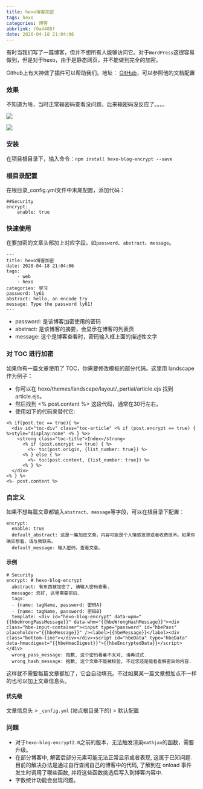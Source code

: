 ```yaml
---
title: hexo博客加密
tags: hexo
categories: 博客
abbrlink: f0a4488f
date: 2020-04-18 21:04:06
---
```


有时当我们写了一篇博客，但并不想所有人能够访问它。对于`WordPress`这很容易做到，但是对于hexo，由于是静态网页，并不能做到完全的加密。

Github上有大神做了插件可以帮助我们。地址： [GitHub](https://github.com/MikeCoder/hexo-blog-encrypt/blob/master/ReadMe.zh.md)，可以参照他的文档配置

<!--more-->

### 效果

不知道为啥，当时正常输密码查看没问题，后来输密码没反应了。。。。

![](http://img.salute61.top/%E5%8D%9A%E5%AE%A2%E5%8A%A0%E5%AF%86.png)

![](http://img.salute61.top/%E5%8D%9A%E5%AE%A2%E5%8A%A0%E5%AF%862.png)

### 安装

在项目根目录下，输入命令：`npm install hexo-blog-encrypt --save`

### 根目录配置

在根目录_config.yml文件中末尾配置，添加代码：

```
##Security
encrypt: 
    enable: true
```

### 快速使用

在要加密的文章头部加上对应字段，如`password`、`abstract`、`message`。

```
---
title: hexo博客加密
date: 2020-04-18 21:04:06
tags: 
	- web
	- hexo
categories: 学习
password: ly61
abstract: hello, an encode try
message: Type the password ly61!
---
```

- password: 是该博客加密使用的密码
- abstract: 是该博客的摘要，会显示在博客的列表页
- message: 这个是博客查看时，密码输入框上面的描述性文字

### 对 TOC 进行加密

如果你有一篇文章使用了 TOC，你需要修改模板的部分代码。这里用 landscape 作为例子：

+ 你可以在 hexo/themes/landscape/layout/_partial/article.ejs 找到 article.ejs。
+ 然后找到 <% post.content %> 这段代码，通常在30行左右。
+ 使用如下的代码来替代它:

```
<% if(post.toc == true){ %>
  <div id="toc-div" class="toc-article" <% if (post.encrypt == true) { %>style="display:none" <% } %>>
    <strong class="toc-title">Index</strong>
      <% if (post.encrypt == true) { %>
        <%- toc(post.origin, {list_number: true}) %>
      <% } else { %>
        <%- toc(post.content, {list_number: true}) %>
      <% } %>
  </div>
<% } %>
<%- post.content %>
```

### 自定义

如果不想每篇文章都输入`abstract`、`message`等字段，可以在根目录下配置：

```
encrypt:
  enable: true
  default_abstract: 这是一篇加密文章，内容可能是个人情感宣泄或者收费技术。如果你确实想看，请与我联系。
  default_message: 输入密码，查看文章。
```

#### 示例

```
# Security
encrypt: # hexo-blog-encrypt
  abstract: 有东西被加密了, 请输入密码查看.
  message: 您好, 这里需要密码.
  tags:
  - {name: tagName, password: 密码A}
  - {name: tagName, password: 密码B}
  template: <div id="hexo-blog-encrypt" data-wpm="{{hbeWrongPassMessage}}" data-whm="{{hbeWrongHashMessage}}"><div class="hbe-input-container"><input type="password" id="hbePass" placeholder="{{hbeMessage}}" /><label>{{hbeMessage}}</label><div class="bottom-line"></div></div><script id="hbeData" type="hbeData" data-hmacdigest="{{hbeHmacDigest}}">{{hbeEncryptedData}}</script></div>
  wrong_pass_message: 抱歉, 这个密码看着不太对, 请再试试.
  wrong_hash_message: 抱歉, 这个文章不能被校验, 不过您还是能看看解密后的内容.
```

这样就不需要每篇文章都加了，它会自动填充。不过如果某一篇文章想加点不一样的也可以加上文章信息头。

#### 优先级

文章信息头 > `_config.yml` (站点根目录下的) > 默认配置

### 问题

- 对于`hexo-blog-encrypt2.0`之前的版本，无法触发渲染`mathjax`的函数，需要升级。
- 在部分博客中, 解密后部分元素可能无法正常显示或者表现, 这属于已知问题. 目前的解决办法是通过自行查阅自己的博客中的代码, 了解到在 onload 事件发生时调用了哪些函数, 并将这些函数挑选后写入到博客内容中.
- 字数统计功能会出现问题。
